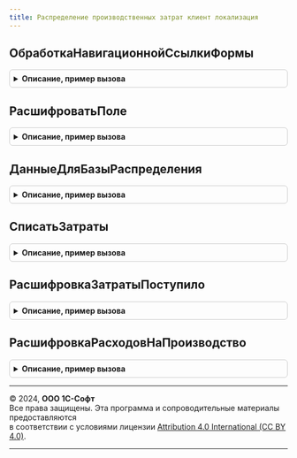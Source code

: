 ```yaml
---
title: Распределение производственных затрат клиент локализация
---
```



## ОбработкаНавигационнойСсылкиФормы
<details style="margin: 1em 0; padding: 0.5em; border: 1px solid #ccc; border-radius: 6px;">

<summary style="font-weight: bold; cursor: pointer;">Описание, пример вызова</summary>

```bsl
// Клиентские процедуры и функции (локализация)
//
////////////////////////////////////////////////////////////////////////////////

Процедура ОбработкаНавигационнойСсылкиФормы(Элемент, НавигационнаяСсылкаФорматированнойСтроки, СтандартнаяОбработка, Форма) Экспорт
```

Пример вызова
```bsl
РаспределениеПроизводственныхЗатратКлиентЛокализация.ОбработкаНавигационнойСсылкиФормы(Элемент, НавигационнаяСсылкаФорматированнойСтроки, СтандартнаяОбработка, Форма) 
```
</details>

## РасшифроватьПоле
<details style="margin: 1em 0; padding: 0.5em; border: 1px solid #ccc; border-radius: 6px;">

<summary style="font-weight: bold; cursor: pointer;">Описание, пример вызова</summary>

```bsl

Функция РасшифроватьПоле(Форма, ИмяПоля, СтандартнаяОбработка) Экспорт
```

Пример вызова
```bsl
Результат = РаспределениеПроизводственныхЗатратКлиентЛокализация.РасшифроватьПоле(Форма, ИмяПоля, СтандартнаяОбработка) 
```
</details>

## ДанныеДляБазыРаспределения
<details style="margin: 1em 0; padding: 0.5em; border: 1px solid #ccc; border-radius: 6px;">

<summary style="font-weight: bold; cursor: pointer;">Описание, пример вызова</summary>

```bsl

//++ Локализация
Процедура ДанныеДляБазыРаспределения(Форма) Экспорт
```

Пример вызова
```bsl
РаспределениеПроизводственныхЗатратКлиентЛокализация.ДанныеДляБазыРаспределения(Форма));
```
</details>

## СписатьЗатраты
<details style="margin: 1em 0; padding: 0.5em; border: 1px solid #ccc; border-radius: 6px;">

<summary style="font-weight: bold; cursor: pointer;">Описание, пример вызова</summary>

```bsl

Процедура СписатьЗатраты(Форма) Экспорт
```

Пример вызова
```bsl
РаспределениеПроизводственныхЗатратКлиентЛокализация.СписатьЗатраты(Форма));
```
</details>

## РасшифровкаЗатратыПоступило
<details style="margin: 1em 0; padding: 0.5em; border: 1px solid #ccc; border-radius: 6px;">

<summary style="font-weight: bold; cursor: pointer;">Описание, пример вызова</summary>

```bsl

Процедура РасшифровкаЗатратыПоступило(Форма) Экспорт
```

Пример вызова
```bsl
РаспределениеПроизводственныхЗатратКлиентЛокализация.РасшифровкаЗатратыПоступило(Форма));
```
</details>

## РасшифровкаРасходовНаПроизводство
<details style="margin: 1em 0; padding: 0.5em; border: 1px solid #ccc; border-radius: 6px;">

<summary style="font-weight: bold; cursor: pointer;">Описание, пример вызова</summary>

```bsl

Процедура РасшифровкаРасходовНаПроизводство(Форма) Экспорт
```

Пример вызова
```bsl
РаспределениеПроизводственныхЗатратКлиентЛокализация.РасшифровкаРасходовНаПроизводство(Форма));
```
</details>

---

© 2024, **ООО 1С-Софт**  
Все права защищены. Эта программа и сопроводительные материалы предоставляются  
в соответствии с условиями лицензии [Attribution 4.0 International (CC BY 4.0)](https://creativecommons.org/licenses/by/4.0/legalcode).

---
